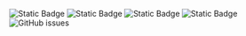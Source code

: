 ![Static Badge](https://img.shields.io/badge/blacklists-60-000000) ![Static Badge](https://img.shields.io/badge/blacklisted-2690496-cc0000) ![Static Badge](https://img.shields.io/badge/whitelisted-2244-00CC00) ![Static Badge](https://img.shields.io/badge/streaming_blacklist-28107-000000) ![GitHub issues](https://img.shields.io/github/issues/fabriziosalmi/blacklists)
